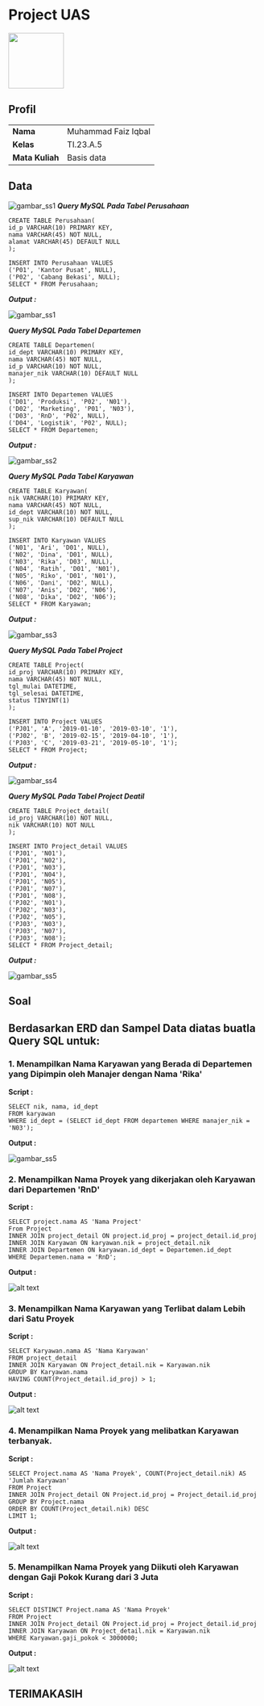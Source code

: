 # Project UAS
 <img src=https://qph.fs.quoracdn.net/main-qimg-648763cc041459725b62108f4fdf5b91 width="110px" >

 ## Profil
|  |  |
| -------- | --- |
| **Nama** | Muhammad Faiz Iqbal |
| **Kelas** | TI.23.A.5 |
| **Mata Kuliah** | Basis data |

## Data
![gambar_ss1](SS/Data.png)
***Query MySQL Pada Tabel Perusahaan***

```
CREATE TABLE Perusahaan(
id_p VARCHAR(10) PRIMARY KEY,
nama VARCHAR(45) NOT NULL,
alamat VARCHAR(45) DEFAULT NULL
);

INSERT INTO Perusahaan VALUES
('P01', 'Kantor Pusat', NULL),
('P02', 'Cabang Bekasi', NULL);
SELECT * FROM Perusahaan;
```

***Output :***

![gambar_ss1](SS/Perusahaan.png)

***Query MySQL Pada Tabel Departemen***

```
CREATE TABLE Departemen(
id_dept VARCHAR(10) PRIMARY KEY,
nama VARCHAR(45) NOT NULL,
id_p VARCHAR(10) NOT NULL,
manajer_nik VARCHAR(10) DEFAULT NULL
);

INSERT INTO Departemen VALUES
('D01', 'Produksi', 'P02', 'N01'),
('D02', 'Marketing', 'P01', 'N03'),
('D03', 'RnD', 'P02', NULL),
('D04', 'Logistik', 'P02', NULL);
SELECT * FROM Departemen;
```

***Output :***

![gambar_ss2](SS/Departemen.png)

***Query MySQL Pada Tabel Karyawan***

```
CREATE TABLE Karyawan(
nik VARCHAR(10) PRIMARY KEY,
nama VARCHAR(45) NOT NULL,
id_dept VARCHAR(10) NOT NULL,
sup_nik VARCHAR(10) DEFAULT NULL
);

INSERT INTO Karyawan VALUES
('N01', 'Ari', 'D01', NULL),
('N02', 'Dina', 'D01', NULL),
('N03', 'Rika', 'D03', NULL),
('N04', 'Ratih', 'D01', 'N01'),
('N05', 'Riko', 'D01', 'N01'),
('N06', 'Dani', 'D02', NULL),
('N07', 'Anis', 'D02', 'N06'),
('N08', 'Dika', 'D02', 'N06');
SELECT * FROM Karyawan;
```

***Output :***

![gambar_ss3](SS/Karyawan.png)

***Query MySQL Pada Tabel Project***

```
CREATE TABLE Project(
id_proj VARCHAR(10) PRIMARY KEY,
nama VARCHAR(45) NOT NULL,
tgl_mulai DATETIME,
tgl_selesai DATETIME,
status TINYINT(1)
);

INSERT INTO Project VALUES
('PJ01', 'A', '2019-01-10', '2019-03-10', '1'),
('PJ02', 'B', '2019-02-15', '2019-04-10', '1'),
('PJ03', 'C', '2019-03-21', '2019-05-10', '1');
SELECT * FROM Project;
```

***Output :***

![gambar_ss4](SS/Projek.png)

***Query MySQL Pada Tabel Project Deatil***

```
CREATE TABLE Project_detail(
id_proj VARCHAR(10) NOT NULL,
nik VARCHAR(10) NOT NULL
);

INSERT INTO Project_detail VALUES
('PJ01', 'N01'),
('PJ01', 'N02'),
('PJ01', 'N03'),
('PJ01', 'N04'),
('PJ01', 'N05'),
('PJ01', 'N07'),
('PJ01', 'N08'),
('PJ02', 'N01'),
('PJ02', 'N03'),
('PJ02', 'N05'),
('PJ03', 'N03'),
('PJ03', 'N07'),
('PJ03', 'N08');
SELECT * FROM Project_detail;
```

***Output :***

![gambar_ss5](SS/detail.png)

## Soal
## Berdasarkan ERD dan Sampel Data diatas buatla Query SQL untuk:
### 1. Menampilkan Nama Karyawan yang Berada di Departemen yang Dipimpin oleh Manajer dengan Nama 'Rika'
**Script :**

```
SELECT nik, nama, id_dept
FROM karyawan
WHERE id_dept = (SELECT id_dept FROM departemen WHERE manajer_nik = 'N03');
```

**Output :**

![gambar_ss5](SS/aa.png)

### 2. Menampilkan Nama Proyek yang dikerjakan oleh Karyawan dari Departemen 'RnD'
**Script :**

```
SELECT project.nama AS 'Nama Project'
From Project
INNER JOIN project_detail ON project.id_proj = project_detail.id_proj
INNER JOIN Karyawan ON karyawan.nik = project_detail.nik
INNER JOIN Departemen ON karyawan.id_dept = Departemen.id_dept
WHERE Departemen.nama = 'RnD';
```

**Output :**

![alt text](SS/bb.png)

### 3. Menampilkan Nama Karyawan yang Terlibat dalam Lebih dari Satu Proyek
**Script :**

```
SELECT Karyawan.nama AS 'Nama Karyawan'
FROM project_detail
INNER JOIN Karyawan ON Project_detail.nik = Karyawan.nik
GROUP BY Karyawan.nama
HAVING COUNT(Project_detail.id_proj) > 1;
```

**Output :**

![alt text](SS/cc.png)

### 4. Menampilkan Nama Proyek yang melibatkan Karyawan terbanyak.
**Script :**

```
SELECT Project.nama AS 'Nama Proyek', COUNT(Project_detail.nik) AS 'Jumlah Karyawan'
FROM Project
INNER JOIN Project_detail ON Project.id_proj = Project_detail.id_proj
GROUP BY Project.nama
ORDER BY COUNT(Project_detail.nik) DESC
LIMIT 1;
```

**Output :**

![alt text](SS/dd.png)

### 5. Menampilkan Nama Proyek yang Diikuti oleh Karyawan dengan Gaji Pokok Kurang dari 3 Juta
**Script :**

```
SELECT DISTINCT Project.nama AS 'Nama Proyek'
FROM Project
INNER JOIN Project_detail ON Project.id_proj = Project_detail.id_proj
INNER JOIN Karyawan ON Project_detail.nik = Karyawan.nik
WHERE Karyawan.gaji_pokok < 3000000;
```

**Output :**

![alt text](SS/ee.png)

## TERIMAKASIH

